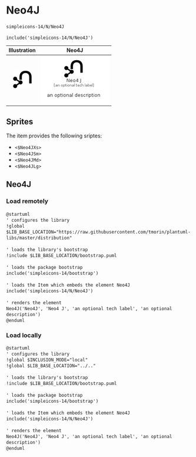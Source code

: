 # Neo4J


```text
simpleicons-14/N/Neo4J
```

```text
include('simpleicons-14/N/Neo4J')
```



| Illustration | Neo4J |
| :---: | :---: |
| ![illustration for Illustration](../../simpleicons-14/N/Neo4J.png) | ![illustration for Neo4J](../../simpleicons-14/N/Neo4J.Local.png) |



## Sprites
The item provides the following sriptes:

- `<$Neo4JXs>`
- `<$Neo4JSm>`
- `<$Neo4JMd>`
- `<$Neo4JLg>`





## Neo4J

### Load remotely
```plantuml
@startuml
' configures the library
!global $LIB_BASE_LOCATION="https://raw.githubusercontent.com/tmorin/plantuml-libs/master/distribution"

' loads the library's bootstrap
!include $LIB_BASE_LOCATION/bootstrap.puml

' loads the package bootstrap
include('simpleicons-14/bootstrap')

' loads the Item which embeds the element Neo4J
include('simpleicons-14/N/Neo4J')

' renders the element
Neo4J('Neo4J', 'Neo4 J', 'an optional tech label', 'an optional description')
@enduml
```

### Load locally
```plantuml
@startuml
' configures the library
!global $INCLUSION_MODE="local"
!global $LIB_BASE_LOCATION="../.."

' loads the library's bootstrap
!include $LIB_BASE_LOCATION/bootstrap.puml

' loads the package bootstrap
include('simpleicons-14/bootstrap')

' loads the Item which embeds the element Neo4J
include('simpleicons-14/N/Neo4J')

' renders the element
Neo4J('Neo4J', 'Neo4 J', 'an optional tech label', 'an optional description')
@enduml
```

